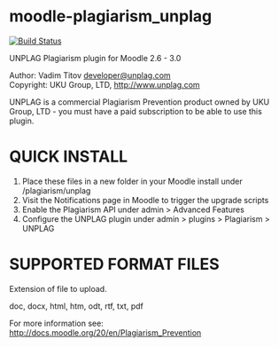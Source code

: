 # moodle-plagiarism_unplag  

[![Build Status](https://travis-ci.org/JoneDoe/moodle-plagiarism_unplag.svg?branch=2.0)](https://travis-ci.org/JoneDoe/moodle-plagiarism_unplag)

UNPLAG Plagiarism plugin for Moodle 2.6 - 3.0  

Author: Vadim Titov <developer@unplag.com>  
Copyright: UKU Group, LTD, http://www.unplag.com  

UNPLAG is a commercial Plagiarism Prevention product owned by UKU Group, LTD - you must have a paid subscription to be able to use this plugin.  

QUICK INSTALL  
==============  

1) Place these files in a new folder in your Moodle install under /plagiarism/unplag  
2) Visit the Notifications page in Moodle to trigger the upgrade scripts  
3) Enable the Plagiarism API under admin > Advanced Features  
4) Configure the UNPLAG plugin under admin > plugins > Plagiarism > UNPLAG  

SUPPORTED FORMAT FILES
=======================
Extension of file to upload.

doc, docx, html, htm, odt, rtf, txt, pdf
  

For more information see: http://docs.moodle.org/20/en/Plagiarism_Prevention